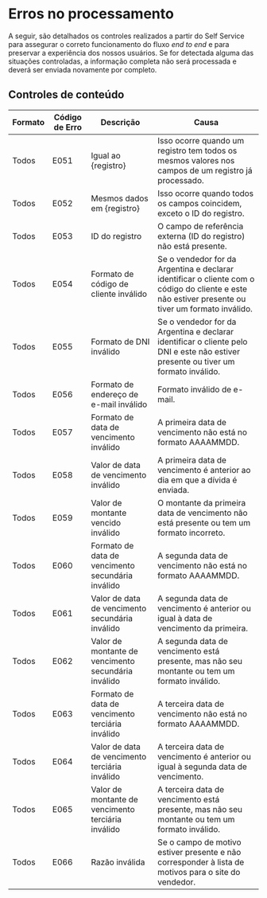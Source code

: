 # Erros no processamento

A seguir, são detalhados os controles realizados a partir do Self Service para assegurar o correto funcionamento do fluxo _end to end_ e para preservar a experiência dos nossos usuários. Se for detectada alguma das situações controladas, a informação completa não será processada e deverá ser enviada novamente por completo.

## Controles de conteúdo

| Formato | Código de Erro | Descrição                                             | Causa                                                                                   |
|---------|-----------------|---------------------------------------------------------|-----------------------------------------------------------------------------------------|
| Todos   | E051            | Igual ao {registro}                                    | Isso ocorre quando um registro tem todos os mesmos valores nos campos de um registro já processado. |
| Todos   | E052            | Mesmos dados em {registro}                              | Isso ocorre quando todos os campos coincidem, exceto o ID do registro.                     |
| Todos   | E053            | ID do registro                                         | O campo de referência externa (ID do registro) não está presente.                              |
| Todos   | E054            | Formato de código de cliente inválido                  | Se o vendedor for da Argentina e declarar identificar o cliente com o código do cliente e este não estiver presente ou tiver um formato inválido. |
| Todos   | E055            | Formato de DNI inválido                                 | Se o vendedor for da Argentina e declarar identificar o cliente pelo DNI e este não estiver presente ou tiver um formato inválido. |
| Todos   | E056            | Formato de endereço de e-mail inválido                  | Formato inválido de e-mail.                                                              |
| Todos   | E057            | Formato de data de vencimento inválido                | A primeira data de vencimento não está no formato AAAAMMDD.                              |
| Todos   | E058            | Valor de data de vencimento inválido                  | A primeira data de vencimento é anterior ao dia em que a dívida é enviada.                        |
| Todos   | E059            | Valor de montante vencido inválido                         | O montante da primeira data de vencimento não está presente ou tem um formato incorreto.                |
| Todos   | E060            | Formato de data de vencimento secundária inválido     | A segunda data de vencimento não está no formato AAAAMMDD.                             |
| Todos   | E061            | Valor de data de vencimento secundária inválido       | A segunda data de vencimento é anterior ou igual à data de vencimento da primeira.          |
| Todos   | E062            | Valor de montante de vencimento secundária inválido       | A segunda data de vencimento está presente, mas não seu montante ou tem um formato inválido. |
| Todos   | E063            | Formato de data de vencimento terciária inválido      | A terceira data de vencimento não está no formato AAAAMMDD.                              |
| Todos   | E064            | Valor de data de vencimento terciária inválido        | A terceira data de vencimento é anterior ou igual à segunda data de vencimento.          |
| Todos   | E065            | Valor de montante de vencimento terciária inválido        | A terceira data de vencimento está presente, mas não seu montante ou tem um formato inválido. |
| Todos   | E066            | Razão inválida                                          | Se o campo de motivo estiver presente e não corresponder à lista de motivos para o site do vendedor. |
